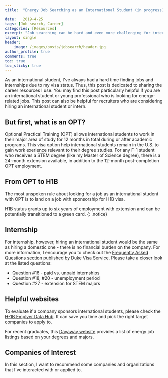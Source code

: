 ```yaml
---
title:  "Energy Job Searching as an International Student (in progress)"

date:   2019-4-25
tags: [Job search, Career]
categories: [Resources]
excerpt: "Job searching can be hard and even more challenging for international students. Here is a summary of different job searching resources with explanation on the working visa issues."
layout: single
header:
    image: /images/posts/jobsearch/header.jpg
author_profile: true
comments: true
toc: true
toc_sticky: true
---
```

<div id="fb-root"></div>
<script async defer crossorigin="anonymous" src="https://connect.facebook.net/en_US/sdk.js#xfbml=1&version=v3.3"></script>

As an international student, I've always had a hard time finding jobs and internships due to my visa status. Thus, this post is dedicated to sharing the career resources I use. You may find this post particularly helpful if you are an international student or young professional who is looking for energy-related jobs. This post can also be helpful for recruiters who are considering hiring an international student or intern.

## But first, what is an OPT?
Optional Practical Training (OPT) allows international students to work in their major area of study for 12 months in total during or after academic programs. This visa option help international students remain in the U.S. to gain work exerience relevant to their degree studies. For any F-1 student who receives a STEM degree (like my Master of Science degree), there is a 24-month extension available, in addition to the 12-month post-completion OPT employment. 

## From OPT to H1B
The most unspoken rule about looking for a job as an international student with OPT is to land on a job with sponsorship for H1B visa. 

H1B status grants up to six years of employment with extension and can be potentially transitioned to a green card. 
{: .notice}


## Internship
For internship, however, hiring an international student would be the same as hiring a domestic one - there is no financial burden on the company. For more information, I encourage you to check out the [Frequently Asked Questions section]( https://visaservices.duke.edu/categories/f1/opt) published by Duke Visa Service. Please take a closer look at the listed questions:
- Question #16 - paid vs. unpaid internships
- Question #18, #20 - unemployment period
- Question #27 - extension for STEM majors

## Helpful websites
To evaluate if a company sponsors international students, please check the [H-1B Emplyer Data Hub](https://www.uscis.gov/h-1b-data-hub). It can save you time and pick the right target companies to apply to.

For recent graduates, this [Dayaway website](https://www.dayawaycareers.com/entry-level-renewable-energy-jobs-search/) provides a list of energy job listings based on your degrees and majors.


## Companies of Interest
In this section, I want to recommend some companies and organizations that I've interacted with or applied to.


<div class="fb-comments" data-href="https://developers.facebook.com/docs/plugins/comments#configurator" data-width="" data-numposts="5"></div>